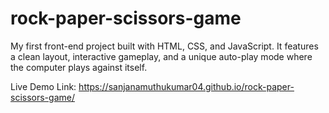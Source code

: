 # rock-paper-scissors-game

My first front-end project built with HTML, CSS, and JavaScript. It features a clean layout, interactive gameplay, and a unique auto-play mode where the computer plays against itself.

Live Demo Link: https://sanjanamuthukumar04.github.io/rock-paper-scissors-game/
